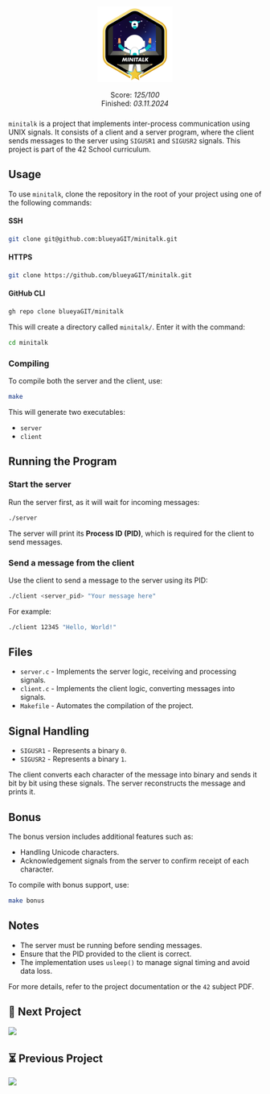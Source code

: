 <p align="center">
  <img src="https://github.com/blueyaGIT/blueyaGIT/blob/master/42_badges/minitalkm.png?raw=true" alt="minitalk"/>
</p>

<p align="center">
  Score: <i>125/100</i><br>
  Finished: <i>03.11.2024</i><br>
</p>

###

`minitalk` is a project that implements inter-process communication using UNIX signals. It consists of a client and a server program, where the client sends messages to the server using `SIGUSR1` and `SIGUSR2` signals. This project is part of the 42 School curriculum.

## Usage

To use `minitalk`, clone the repository in the root of your project using one of the following commands:

#### SSH
```bash
git clone git@github.com:blueyaGIT/minitalk.git
```
#### HTTPS
```bash
git clone https://github.com/blueyaGIT/minitalk.git
```
#### GitHub CLI
```bash
gh repo clone blueyaGIT/minitalk
```
This will create a directory called `minitalk/`. Enter it with the command:

```bash
cd minitalk
```

### Compiling

To compile both the server and the client, use:

```bash
make
```

This will generate two executables:
- `server`
- `client`

## Running the Program

### Start the server
Run the server first, as it will wait for incoming messages:

```bash
./server
```
The server will print its **Process ID (PID)**, which is required for the client to send messages.

### Send a message from the client
Use the client to send a message to the server using its PID:

```bash
./client <server_pid> "Your message here"
```
For example:

```bash
./client 12345 "Hello, World!"
```

## Files

- `server.c` - Implements the server logic, receiving and processing signals.
- `client.c` - Implements the client logic, converting messages into signals.
- `Makefile` - Automates the compilation of the project.

## Signal Handling

- `SIGUSR1` - Represents a binary `0`.
- `SIGUSR2` - Represents a binary `1`.

The client converts each character of the message into binary and sends it bit by bit using these signals. The server reconstructs the message and prints it.

## Bonus

The bonus version includes additional features such as:
- Handling Unicode characters.
- Acknowledgement signals from the server to confirm receipt of each character.

To compile with bonus support, use:

```bash
make bonus
```

## Notes

- The server must be running before sending messages.
- Ensure that the PID provided to the client is correct.
- The implementation uses `usleep()` to manage signal timing and avoid data loss.

For more details, refer to the project documentation or the `42` subject PDF.

## 🚀 Next Project

<a href="https://github.com/blueyaGIT/so_long"><img src="https://readme-typing-svg.demolab.com?font=Fira+Code&pause=1000&color=BF94E4&width=435&lines=so_long"></a>

## ⏳ Previous Project

<a href="https://github.com/blueyaGIT/get_next_line"><img src="https://readme-typing-svg.demolab.com?font=Fira+Code&pause=1000&color=BF94E4&width=435&lines=get_next_line"></a>
